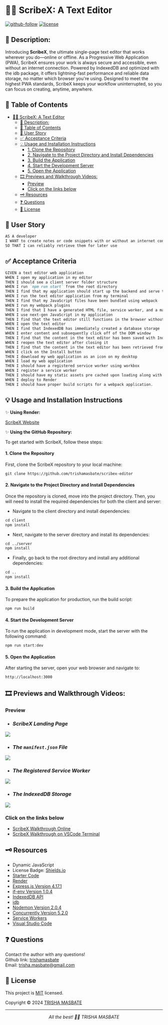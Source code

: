 # ✍🏻 ScribeX: A Text Editor

[![github-follow](https://img.shields.io/github/followers/trishamasbate?label=Follow&logoColor=purple&style=social)](https://github.com/trishamasbate)
[![license](https://img.shields.io/badge/License-MIT-brightgreen.svg)](https://choosealicense.com/licenses/mit/)

## 📃 Description:
Introducing **ScribeX**, the ultimate single-page text editor that works wherever you do—online or offline. As a Progressive Web Application (PWA), ScribeX ensures your work is always secure and accessible, even without an internet connection. Powered by IndexedDB and optimized with the idb package, it offers lightning-fast performance and reliable data storage, no matter which browser you're using. Designed to meet the highest PWA standards, ScribeX keeps your workflow uninterrupted, so you can focus on creating, anytime, anywhere.

## 📌 Table of Contents
- [✍🏻 ScribeX: A Text Editor](#-scribex-a-text-editor)
  - [📃 Description:](#-description)
  - [📌 Table of Contents](#-table-of-contents)
  - [🔎 User Story](#-user-story)
  - [✅ Acceptance Criteria](#-acceptance-criteria)
  - [💡 Usage and Installation Instructions](#-usage-and-installation-instructions)
      - [1. Clone the Repository](#1-clone-the-repository)
      - [2. Navigate to the Project Directory and Install Dependencies](#2-navigate-to-the-project-directory-and-install-dependencies)
      - [3. Build the Application](#3-build-the-application)
      - [4. Start the Development Server](#4-start-the-development-server)
      - [5. Open the Application](#5-open-the-application)
  - [🎞️ Previews and Walkthrough Videos:](#️-previews-and-walkthrough-videos)
    - [Preview](#preview)
    - [Click on the links below](#click-on-the-links-below)
  - [🗝️ Resources](#️-resources)
  - [❓ Questions](#-questions)
  - [🪪 License](#-license)

## 🔎 User Story
```md
AS A developer
I WANT to create notes or code snippets with or without an internet connection
SO THAT I can reliably retrieve them for later use
```

## ✅ Acceptance Criteria
```md
GIVEN a text editor web application
WHEN I open my application in my editor
THEN I should see a client server folder structure
WHEN I run `npm run start` from the root directory
THEN I find that my application should start up the backend and serve the client
WHEN I run the text editor application from my terminal
THEN I find that my JavaScript files have been bundled using webpack
WHEN I run my webpack plugins
THEN I find that I have a generated HTML file, service worker, and a manifest file
WHEN I use next-gen JavaScript in my application
THEN I find that the text editor still functions in the browser without errors
WHEN I open the text editor
THEN I find that IndexedDB has immediately created a database storage
WHEN I enter content and subsequently click off of the DOM window
THEN I find that the content in the text editor has been saved with IndexedDB
WHEN I reopen the text editor after closing it
THEN I find that the content in the text editor has been retrieved from our IndexedDB
WHEN I click on the Install button
THEN I download my web application as an icon on my desktop
WHEN I load my web application
THEN I should have a registered service worker using workbox
WHEN I register a service worker
THEN I should have my static assets pre cached upon loading along with subsequent pages and static assets
WHEN I deploy to Render
THEN I should have proper build scripts for a webpack application.
```

## 💡 Usage and Installation Instructions
✨ **Using Render:**

[ScribeX Website](https://scribex-editor.onrender.com/)


✨ **Using the GitHub Repository:**

To get started with ScribeX, follow these steps:

#### 1. Clone the Repository
First, clone the ScribeX repository to your local machine:

```md
git clone https://github.com/trishamasbate/scribex-editor
```

#### 2. Navigate to the Project Directory and Install Dependencies
Once the repository is cloned, move into the project directory. Then, you will need to install the required dependencies for both the client and server:

  - Navigate to the client directory and install dependencies:

```md
cd client
npm install
```

  - Next, navigate to the server directory and install its dependencies:

```md
cd ../server
npm install
```

  - Finally, go back to the root directory and install any additional dependencies:

```md
cd ..
npm install
```

#### 3. Build the Application
To prepare the application for production, run the build script:

```md
npm run build
```

#### 4. Start the Development Server
To run the application in development mode, start the server with the following command:

```md
npm run start:dev
```

#### 5. Open the Application
After starting the server, open your web browser and navigate to:

```md
http://localhost:3000
```

## 🎞️ Previews and Walkthrough Videos:

### Preview

  - ### *ScribeX Landing Page*
![](./assets/images/img-1.png)

  - ### *The `manifest.json` File*
![](./assets/images/img-2.png) 

  - ### *The Registered Service Worker*
![](./assets/images/img-3.png)

  - ### *The IndexedDB Storage*
![](./assets/images/img-4.png)


### Click on the links below
- [ScribeX Walkthrough Online](https://youtu.be/LBrFR2zFau4?si=1TE9E16M8DYwcd_O)
- [ScribeX Walkthrough on VSCode Terminal](https://youtu.be/MDgyh_vW4ps?si=dX4QfV2MTmWIRWzZ)

## 🗝️ Resources
- Dynamic JavaScript
- License Badge: [Shields.io](https://shields.io/)
- [Starter Code](https://github.com/coding-boot-camp/cautious-meme)
- [Render](https://coding-boot-camp.github.io/full-stack/render/render-deployment-guide)
- [Express.js Version 4.17.1](https://www.npmjs.com/package/express)
- [if-env Version 1.0.4](https://www.npmjs.com/package/if-env)
- [IndexedDB API](https://developer.mozilla.org/en-US/docs/Web/API/IndexedDB_API)
- [idb](https://www.npmjs.com/package/idb)
- [Nodemon Version 2.0.4](https://www.npmjs.com/package/nodemon)
- [Concurrently Version 5.2.0](https://www.npmjs.com/package/concurrently)
- [Service Workers](https://developer.mozilla.org/en-US/docs/Web/API/Service_Worker_API)
- [Visual Studio Code](https://code.visualstudio.com/)


## ❓ Questions
Contact the author with any questions!<br>
Github link: [trishamasbate](https://github.com/trishamasbate)<br>
Email: trisha.masbate@gmail.com

## 🪪 License
This project is [MIT](https://choosealicense.com/licenses/mit/) licensed.<br />

Copyright © 2024 [TRISHA MASBATE](https://github.com/trishamasbate)
  
<hr>
<p align='center'><i>
All the best! 🤟🏻 TRISHA MASBATE
</i></p>